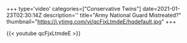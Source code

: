 +++
type='video'
categories=["Conservative Twins"]
date=2021-01-23T02:30:14Z
description=''
title="Army National Guard Mistreated?"
thumbnail="https://i.ytimg.com/vi/qcFjxLtmdeE/hqdefault.jpg"
+++

{{< youtube qcFjxLtmdeE >}}

